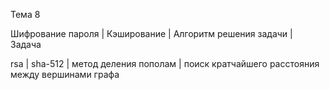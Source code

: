 Тема 8

Шифрование пароля  |  Кэширование  |  Алгоритм решения задачи  |  Задача

rsa                |  sha-512      |  метод деления пополам    |  поиск кратчайшего расстояния между вершинами графа
